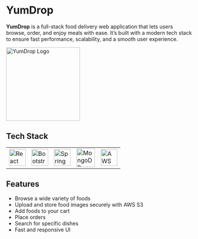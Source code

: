 # YumDrop

**YumDrop** is a full-stack food delivery web application that lets users browse, order, and enjoy meals with ease. It’s built with a modern tech stack to ensure fast performance, scalability, and a smooth user experience.

<img src="https://github.com/user-attachments/assets/5fe540ab-3be5-400e-864e-7c1fd2cf59d8" alt="YumDrop Logo" width="200" height="200" />

## Tech Stack

<table>
  <tr>
    <td><a href="https://reactjs.org/" target="_blank"><img src="https://upload.wikimedia.org/wikipedia/commons/a/a7/React-icon.svg" width="45" alt="React"/></a></td>
    <td><a href="https://getbootstrap.com/" target="_blank"><img src="https://getbootstrap.com/docs/5.0/assets/brand/bootstrap-logo.svg" width="45" alt="Bootstrap 5"/></a></td>
    <td><a href="https://spring.io/projects/spring-boot" target="_blank"><img src="https://cdn.worldvectorlogo.com/logos/spring-boot-1.svg" width="45" alt="Spring Boot"/></a></td>
    <td><a href="https://www.mongodb.com/" target="_blank"><img src="https://github.com/user-attachments/assets/85f5e44b-294d-49ee-8a61-5292edd11996" width="50" alt="MongoDB"/></a></td>
    <td><a href="https://aws.amazon.com/s3/" target="_blank"><img src="https://cdn.freebiesupply.com/logos/large/2x/aws-logo-logo-png-transparent.png" width="45" alt="AWS"/></a></td>
  </tr>
</table>

## Features

- Browse a wide variety of foods
- Upload and store food images securely with AWS S3
- Add foods to your cart
- Place orders
- Search for specific dishes
- Fast and responsive UI


